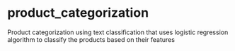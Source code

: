 # product_categorization
Product categorization using text classification that uses logistic regression algorithm to classify the products based on their features
